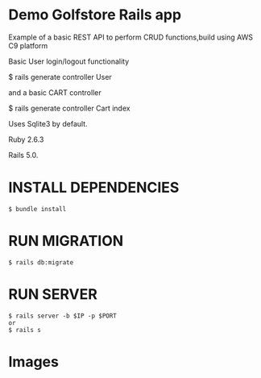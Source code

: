 # Demo Golfstore Rails app

Example of a basic REST API to perform CRUD functions,build using AWS C9 platform

Basic User login/logout functionality 

$ rails generate controller User  

and a basic CART controller

$ rails generate controller Cart index


Uses Sqlite3 by default.

Ruby 2.6.3

Rails 5.0.


# INSTALL DEPENDENCIES
```
$ bundle install
```
# RUN MIGRATION
```
$ rails db:migrate
```

# RUN SERVER
```
$ rails server -b $IP -p $PORT
or
$ rails s
```

# Images

